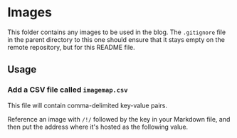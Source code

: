 # Images

This folder contains any images to be used in the blog. The `.gitignore` file in the parent directory to this one should ensure that it stays empty on the remote repository, but for this README file.

## Usage

### Add a CSV file called `imagemap.csv`

This file will contain comma-delimited key-value pairs.

Reference an image with `/!/` followed by the key in your Markdown file, and then put the address where it's hosted as the following value.